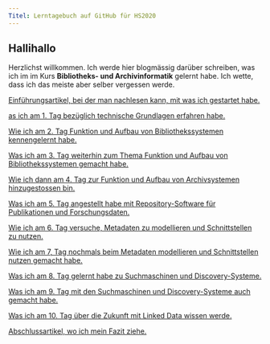 ```yaml
---
Titel: Lerntagebuch auf GitHub für HS2020
---
```


## Hallihallo 

Herzlichst willkommen. Ich werde hier blogmässig darüber schreiben, was ich im im Kurs **Bibliotheks- und Archivinformatik** gelernt habe. Ich wette, dass ich das meiste aber selber vergessen werde. 

<a href="https://charleswinkler.github.io/2020/09/10/einfuehrung.html">Einführungsartikel, bei der man nachlesen kann, mit was ich gestartet habe.</a>

<a href="https://charleswinkler.github.io/2020/09/10/tag1.html">as ich am 1. Tag bezüglich technische Grundlagen erfahren habe.</a> 

<a href="https://charleswinkler.github.io/2020/09/25/tag2.htWml">Wie ich am 2. Tag Funktion und Aufbau von Bibliothekssystemen kennengelernt habe.</a>

<a href="https://charleswinkler.github.io/2020/10/02/tag3.html">Was ich am 3. Tag weiterhin zum Thema Funktion und Aufbau von Bibliothekssystemen gemacht habe.</a>

<a href="https://charleswinkler.github.io/2020/10/09/tag4.html">Wie ich dann am 4. Tag zur Funktion und Aufbau von Archivsystemen hinzugestossen bin.</a>

<a href="https://charleswinkler.github.io/2020/10/09/tag5.html">Was ich am 5. Tag angestellt habe mit Repository-Software für Publikationen und Forschungsdaten.</a>

<a href="https://charleswinkler.github.io/2020/10/30/tag6.html">Wie ich am 6. Tag versuche, Metadaten zu modellieren und Schnittstellen zu nutzen.</a>

<a href="https://charleswinkler.github.io/2020/11/20/tag7.html">Wie ich am 7, Tag nochmals beim Metadaten modellieren und Schnittstellen nutzen gemacht habe. </a>

<a href="https://charleswinkler.github.io/2020/11/27/tag8.html">Was ich am 8. Tag gelernt habe zu Suchmaschinen und Discovery-Systeme.</a>

<a href="https://charleswinkler.github.io/2020/12/11/tag9.html">Was ich am 9. Tag mit den Suchmaschinen und Discovery-Systeme auch gemacht habe.</a>

<a href="https://charleswinkler.github.io/2020/12/18/tag10.html">Was ich am 10. Tag über die Zukunft mit Linked Data wissen werde.</a>

<a href="https://charleswinkler.github.io/2020/12/18/abschluss.html">Abschlussartikel, wo ich mein Fazit ziehe.</a>

